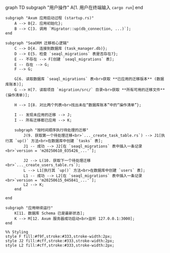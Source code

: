 graph TD
    subgraph "用户操作"
        A[1. 用户在终端输入 `cargo run`]
    end

    subgraph "Axum 应用启动过程 (startup.rs)"
        A --> B{2. 应用初始化};
        B --> C[3. 调用 `Migrator::up(db_connection, ...)`];
    end

    subgraph "SeaORM 迁移核心逻辑"
        C --> D{4. 连接到数据库 (task_manager.db)};
        D --> E{5. 检查 `seaql_migrations` 表是否存在?};
        E -- 不存在 --> F[创建 `seaql_migrations` 表];
        E -- 存在 --> G;
        F --> G;
        
        G[6. 读取数据库 `seaql_migrations` 表<br>获取 **已应用的迁移版本** (数据库账本)];
        G --> H[7. 读取项目 `migration/src/` 目录<br>获取 **所有可用的迁移文件** (操作清单)];
        
        H --> I{8. 对比两个列表<br>找出未在“数据库账本”中的“操作清单”};
        
        I -- 发现未应用的迁移 --> J;
        I -- 所有迁移都已应用 --> K;
        
        subgraph "按时间顺序执行待处理的迁移"
            J(9. 获取第一个待处理迁移<br>`..._create_task_table.rs`) --> J1[执行其 `up()` 方法<br>在数据库中创建 `tasks` 表];
            J1 -- 成功 --> J2[在 `seaql_migrations` 表中插入一条记录<br>`version = 'm20250610_035426_...'`];
            
            J2 --> L(10. 获取下一个待处理迁移<br>`..._create_users_table.rs`);
            L --> L1[执行其 `up()` 方法<br>在数据库中创建 `users` 表];
            L1 -- 成功 --> L2[在 `seaql_migrations` 表中插入一条记录<br>`version = 'm20250615_045841_...'`];
            L2 --> K;
        end

    end

    subgraph "应用继续运行"
        K[11. 数据库 Schema 已是最新状态];
        K --> M[12. Axum 服务器成功启动<br>监听 127.0.0.1:3000];
    end

    %% Styling
    style F fill:#f9f,stroke:#333,stroke-width:2px;
    style J2 fill:#cff,stroke:#333,stroke-width:2px;
    style L2 fill:#cff,stroke:#333,stroke-width:2px;
